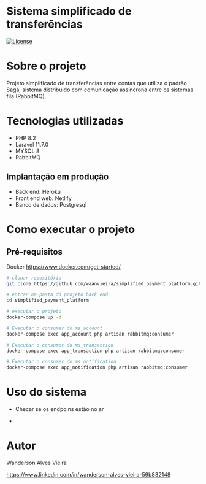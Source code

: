 # Sistema simplificado de transferências 
<p>
<a href="https://github.com/waanvieira/simplified_payment_platform/blob/main/LICENSE"><img src="https://img.shields.io/packagist/l/laravel/framework" alt="License"></a>
</p>

# Sobre o projeto
Projeto simplificado de transferências entre contas que utiliza o padrão Saga, sistema distribuido com comunicação assíncrona entre os sistemas fila (RabbitMQ).

# Tecnologias utilizadas
- PHP 8.2
- Laravel 11.7.0
- MYSQL 8
- RabbitMQ

## Implantação em produção
- Back end: Heroku
- Front end web: Netlify
- Banco de dados: Postgresql

# Como executar o projeto

## Pré-requisitos
Docker
https://www.docker.com/get-started/

```bash
# clonar repositório
git clone https://github.com/waanvieira/simplified_payment_platform.git

# entrar na pasta do projeto back end
cd simplified_payment_platform

# executar o projeto
docker-compose up -d

# Executar o consumer do ms_account
docker-compose exec app_account php artisan rabbitmq:consumer

# Executar o consumer do ms_transaction
docker-compose exec app_transaction php artisan rabbitmq:consumer

# Executar o consumer do ms_notification
docker-compose exec app_notification php artisan rabbitmq:consumer

```

# Uso do sistema

* Checar se os endpoins estão no ar

* 
# Autor

Wanderson Alves Vieira

https://www.linkedin.com/in/wanderson-alves-vieira-59b832148
